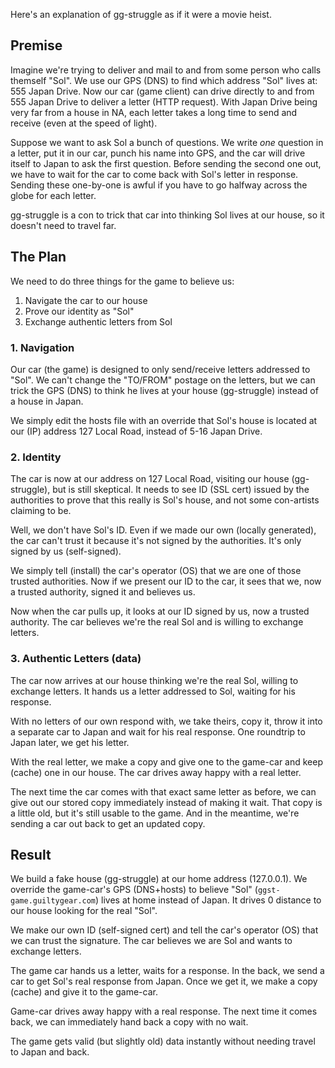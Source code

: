 Here's an explanation of gg-struggle as if it were a movie heist.

## Premise

Imagine we're trying to deliver and mail to and from some person who calls
themself "Sol". We use our GPS (DNS) to find which address "Sol" lives at: 555
Japan Drive. Now our car (game client) can drive directly to and from 555
Japan Drive to deliver a letter (HTTP request). With Japan Drive being very
far from a house in NA, each letter takes a long time to send and
receive (even at the speed of light).

Suppose we want to ask Sol a bunch of questions. We write _one_ question in a
letter, put it in our car, punch his name into GPS, and the car will drive itself
to Japan to ask the first question. Before sending the second one out, we
have to wait for the car to come back with Sol's letter in response.
Sending these one-by-one is awful if you have to go halfway across the globe
for each letter.

gg-struggle is a con to trick that car into thinking Sol lives at our house,
so it doesn't need to travel far.

## The Plan

We need to do three things for the game to believe us:

1. Navigate the car to our house
2. Prove our identity as "Sol"
3. Exchange authentic letters from Sol

### 1. Navigation

Our car (the game) is designed to only send/receive letters
addressed to "Sol". We can't change the "TO/FROM" postage on the letters,
but we can trick the GPS (DNS) to think he lives at your house (gg-struggle)
instead of a house in Japan.

We simply edit the hosts file with an override that Sol's house
is located at our (IP) address 127 Local Road, instead of 5-16 Japan Drive.

### 2. Identity

The car is now at our address on 127 Local Road, visiting our house
(gg-struggle), but is still skeptical. It needs to see ID (SSL cert)
issued by the authorities to prove that this really is Sol's house, and not
some con-artists claiming to be.

Well, we don't have Sol's ID. Even if we made our own (locally generated),
the car can't trust it because it's not signed by the authorities. It's
only signed by us (self-signed).

We simply tell (install) the car's operator (OS) that we are one of those
trusted authorities. Now if we present our ID to the car, it sees that we,
now a trusted authority, signed it and believes us.

Now when the car pulls up, it looks at our ID signed by us, now a trusted
authority. The car believes we're the real Sol and is willing to exchange
letters.

### 3. Authentic Letters (data)

The car now arrives at our house thinking we're the real Sol, willing to
exchange letters. It hands us a letter addressed to Sol, waiting for his response.

With no letters of our own respond with, we take theirs, copy it, throw it into
a separate car to Japan and wait for his real response. One roundtrip to Japan
later, we get his letter.

With the real letter, we make a copy and give one to the game-car and keep
(cache) one in our house. The car drives away happy with a real letter.

The next time the car comes with that exact same letter as before, we can
give out our stored copy immediately instead of making it wait. That copy
is a little old, but it's still usable to the game. And in the meantime, we're
sending a car out back to get an updated copy.

## Result

We build a fake house (gg-struggle) at our home address (127.0.0.1). We
override the game-car's GPS (DNS+hosts) to believe "Sol"
(`ggst-game.guiltygear.com`) lives at home instead of Japan. It drives 0
distance to our house looking for the real "Sol".

We make our own ID (self-signed cert) and tell the car's operator (OS) that we
can trust the signature. The car believes we are Sol and wants to exchange
letters.

The game car hands us a letter, waits for a response. In the back, we send a car
to get Sol's real response from Japan. Once we get it, we make a copy (cache)
and give it to the game-car.

Game-car drives away happy with a real response. The next time it comes back,
we can immediately hand back a copy with no wait.

The game gets valid (but slightly old) data instantly without needing travel
to Japan and back.


